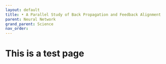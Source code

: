```yaml
---
layout: default
title: • A Parallel Study of Back Propagation and Feedback Alignment
parent: Neural Network
grand_parent: Science
nav_order: 
---
```


# This is a test page

